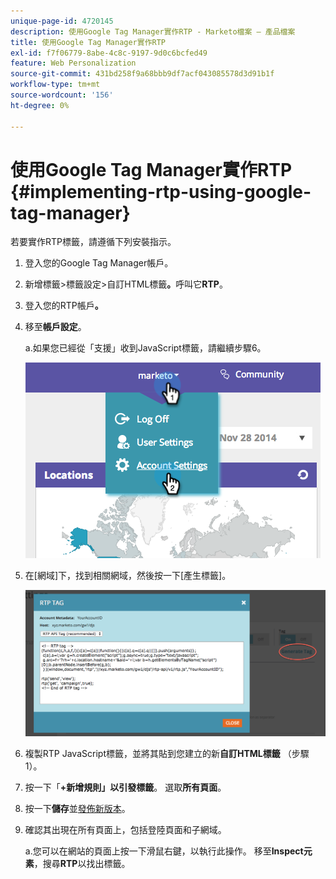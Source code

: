 ```yaml
---
unique-page-id: 4720145
description: 使用Google Tag Manager實作RTP - Marketo檔案 — 產品檔案
title: 使用Google Tag Manager實作RTP
exl-id: f7f06779-8abe-4c8c-9197-9d0c6bcfed49
feature: Web Personalization
source-git-commit: 431bd258f9a68bbb9df7acf043085578d3d91b1f
workflow-type: tm+mt
source-wordcount: '156'
ht-degree: 0%

---
```


# 使用Google Tag Manager實作RTP {#implementing-rtp-using-google-tag-manager}

若要實作RTP標籤，請遵循下列安裝指示。

1. 登入您的Google Tag Manager帳戶。

1. 新增標籤>標籤設定>自訂HTML標籤&#x200B;**。**&#x200B;呼叫它&#x200B;**RTP**。

1. 登入您的RTP帳戶&#x200B;**。**

1. 移至&#x200B;**帳戶設定**。

   a.如果您已經從「支援」收到JavaScript標籤，請繼續步驟6。

   ![](assets/image2014-11-30-15-3a19-3a21.png)

1. 在[網域]下，找到相關網域，然後按一下[產生標籤]。**&#x200B;**

   ![](assets/image2014-11-30-15-3a20-3a17.png)

1. 複製RTP JavaScript標籤，並將其貼到您建立的新&#x200B;**自訂HTML標籤** （步驟1）。

1. 按一下「**+新增規則」以引發標籤**。 選取&#x200B;**所有頁面**。

1. 按一下&#x200B;**儲存**&#x200B;並[發佈新版本](https://support.google.com/tagmanager/answer/2699097?hl=en)。

1. 確認其出現在所有頁面上，包括登陸頁面和子網域。

   a.您可以在網站的頁面上按一下滑鼠右鍵，以執行此操作。 移至&#x200B;**Inspect元素**，搜尋&#x200B;**RTP**&#x200B;以找出標籤。
